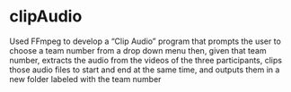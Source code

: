 # clipAudio
 Used FFmpeg to develop a “Clip Audio” program that prompts the user to choose a team number from a drop down menu then, given that team number, extracts the audio from the videos of the three participants, clips those audio files to start and end at the same time, and outputs them in a new folder labeled with the team number
